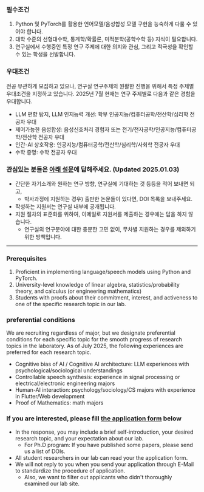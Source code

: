 ### 필수조건
1. Python 및 PyTorch를 활용한 언어모델/음성합성 모델 구현을 능숙하게 다룰 수 있어야 합니다.
2. 대학 수준의 선형대수학, 통계학/확률론, 미적분학(공학수학 등) 지식이 필요합니다.
3. 연구실에서 수행중인 특정 연구 주제에 대한 의지와 관심, 그리고 적극성을 확인할 수 있는 학생을 선발합니다.

### 우대조건
전공 무관하게 모집하고 있으나, 연구실 연구주제의 원활한 진행을 위해서 특정 주제별 우대조건을 지정하고 있습니다.
2025년 7월 현재는 연구 주제별로 다음과 같은 경험을 우대합니다.
- LLM 편향 탐지, LLM 인지능력 개선: 학부 인공지능/컴퓨터공학/전산학/심리학 전공자 우대
- 제어가능한 음성합성: 음성신호처리 경험자 또는 전기/전자공학/인공지능/컴퓨터공학/전산학 전공자 우대
- 인간-AI 상호작용: 인공지능/컴퓨터공학/전산학/심리학/사회학 전공자 우대
- 수학 증명: 수학 전공자 우대

### 관심있는 분들은 [아래 설문](https://forms.gle/u32h6cBpgZNPhLAq6)에 답해주세요. (Updated 2025.01.03)
- 간단한 자기소개와 원하는 연구 방향, 연구실에 기대하는 것 등등을 적어 보내면 되고,
   - 박사과정에 지원하는 경우) 출판한 논문들이 있다면, DOI 목록을 보내주세요.
- 작성하는 지원서는 연구실 내부에 공개됩니다.
- 지원 절차의 표준화를 위하여, 이메일로 지원서를 제출하는 경우에는 답을 하지 않습니다.
   - 연구실의 연구분야에 대한 충분한 고민 없이, 무차별 지원하는 경우를 제외하기 위한 방책입니다.

---
### Prerequisites
1. Proficient in implementing language/speech models using Python and PyTorch.
2. University-level knowledge of linear algebra, statistics/probability theory, and calculus (or engineering mathematics)
3. Students with proofs about their commitment, interest, and activeness to one of the specific research topic in our lab.

### preferential conditions
We are recruiting regardless of major, but we designate preferential conditions for each specific topic for the smooth progress of research topics in the laboratory.
As of July 2025, the following experiences are preferred for each research topic.
- Cognitive bias of AI / Cognitive AI architecture: LLM experiences with psychological/sociological understandings
- Controllable speech synthesis: experience in signal processing or electrical/electronic engineering majors
- Human-AI interaction: psychology/sociology/CS majors with experience in Flutter/Web development
- Proof of Mathematics: math majors

### If you are interested, please fill [the application form](https://forms.gle/u32h6cBpgZNPhLAq6) below
- In the response, you may include a brief self-introduction, your desired research topic, and your expectation about our lab.
   - For Ph.D program: If you have published some papers, please send us a list of DOIs.
- All student researchers in our lab can read your the application form.
- We will not reply to you when you send your application through E-Mail to standardize the procedure of application.
   - Also, we want to filter out applicants who didn't thoroughly examined our lab site.